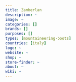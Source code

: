 ```yaml
---
title: Zamberlan 
description: ~
image: ~
categories: []
brands: []
purposes: []
types: [mountaineering-boots]
countries: [italy]
logo: ~
website: ~
shop: ~
store-finder: ~
about: ~
wiki: ~
---
```

